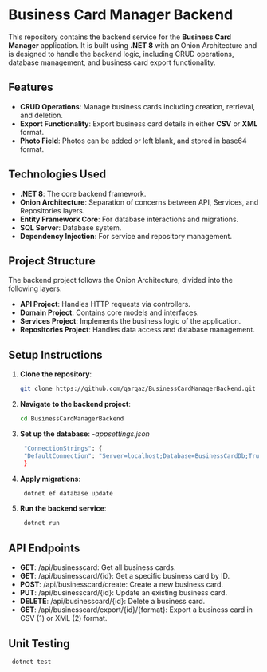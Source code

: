# Business Card Manager Backend

This repository contains the backend service for the **Business Card Manager** application. It is built using **.NET 8** with an Onion Architecture and is designed to handle the backend logic,
including CRUD operations, database management, and business card export functionality.

## Features

- **CRUD Operations**: Manage business cards including creation, retrieval, and deletion.
- **Export Functionality**: Export business card details in either **CSV** or **XML** format.
- **Photo Field**: Photos can be added or left blank, and stored in base64 format.

## Technologies Used

- **.NET 8**: The core backend framework.
- **Onion Architecture**: Separation of concerns between API, Services, and Repositories layers.
- **Entity Framework Core**: For database interactions and migrations.
- **SQL Server**: Database system.
- **Dependency Injection**: For service and repository management.

## Project Structure

The backend project follows the Onion Architecture, divided into the following layers:

- **API Project**: Handles HTTP requests via controllers.
- **Domain Project**: Contains core models and interfaces.
- **Services Project**: Implements the business logic of the application.
- **Repositories Project**: Handles data access and database management.

## Setup Instructions

1. **Clone the repository**:
   ```bash
   git clone https://github.com/qarqaz/BusinessCardManagerBackend.git

2. **Navigate to the backend project**:
   ```bash
   cd BusinessCardManagerBackend
   
3. **Set up the database**:
   -*appsettings.json*
   ```bash
    "ConnectionStrings": {
    "DefaultConnection": "Server=localhost;Database=BusinessCardDb;Trusted_Connection=True;TrustServerCertificate=True;"
    }
   
4. **Apply migrations**:
   ```bash
    dotnet ef database update
   
5. **Run the backend service**:
   ```bash
    dotnet run

## API Endpoints

- **GET**: /api/businesscard: Get all business cards.
- **GET**: /api/businesscard/{id}: Get a specific business card by ID.
- **POST**: /api/businesscard/create: Create a new business card.
- **PUT**: /api/businesscard/{id}: Update an existing business card.
- **DELETE**: /api/businesscard/{id}: Delete a business card.
- **GET**: /api/businesscard/export/{id}/{format}: Export a business card in CSV (1) or XML (2) format.

## Unit Testing

   ```bash
    dotnet test
